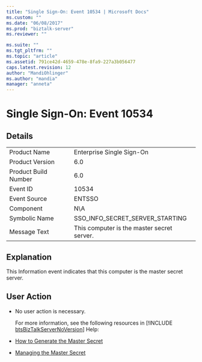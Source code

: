 ```yaml
---
title: "Single Sign-On: Event 10534 | Microsoft Docs"
ms.custom: ""
ms.date: "06/08/2017"
ms.prod: "biztalk-server"
ms.reviewer: ""

ms.suite: ""
ms.tgt_pltfrm: ""
ms.topic: "article"
ms.assetid: 791ce42d-4659-478e-8fa9-227a3b056477
caps.latest.revision: 12
author: "MandiOhlinger"
ms.author: "mandia"
manager: "anneta"
---
```

# Single Sign-On: Event 10534
## Details  

|||  
|-|-|  
|Product Name|Enterprise Single Sign-On|  
|Product Version|6.0|  
|Product Build Number|6.0|  
|Event ID|10534|  
|Event Source|ENTSSO|  
|Component|N\A|  
|Symbolic Name|SSO_INFO_SECRET_SERVER_STARTING|  
|Message Text|This computer is the master secret server.|  

## Explanation  
 This Information event indicates that this computer is the master secret server.  

## User Action  

- No user action is necessary.  

  For more information, see the following resources in [!INCLUDE [btsBizTalkServerNoVersion](../includes/btsbiztalkservernoversion-md.md)] Help:  

- [How to Generate the Master Secret](../core/how-to-generate-the-master-secret.md)  

- [Managing the Master Secret](../core/managing-the-master-secret.md)
